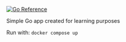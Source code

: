 [![Go Reference](https://pkg.go.dev/badge/github.com/kamilwrzyszcz/go_example.svg)](https://pkg.go.dev/github.com/kamilwrzyszcz/go_example)

Simple Go app created for learning purposes

Run with:
    `docker compose up`
